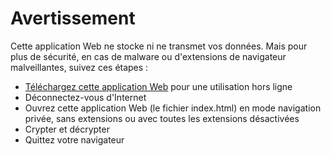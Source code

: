 # Avertissement

Cette application Web ne stocke ni ne transmet vos données. Mais pour plus de sécurité, en cas de malware ou d'extensions de navigateur malveillantes, suivez ces étapes :

- [Téléchargez cette application Web](https://github.com/pRizz/Easy-File-Encryptor-Decryptor/archive/master.zip) pour une utilisation hors ligne
- Déconnectez-vous d'Internet
- Ouvrez cette application Web (le fichier index.html) en mode navigation privée, sans extensions ou avec toutes les extensions désactivées
- Crypter et décrypter
- Quittez votre navigateur